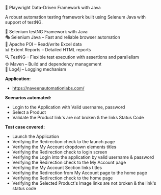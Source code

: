 🚀 Playwright Data-Driven Framework with Java  

A robust automation testing framework built using Selenum Java with support of testNG.  

🚀 Selenium testNG Framework with Java  
🎭 Selenium Java – Fast and reliable browser automation  
📗 Apache POI – Read/write Excel data  
📊 Extent Reports – Detailed HTML reports  
🔍 TestNG – Flexible test execution with assertions and parallelism  
⚙️ Maven – Build and dependency management  
📜 Log4j – Logging mechanism

**Application:**
- https://naveenautomationlabs.com/

**Scenarios automated:**
- Login to the Application with Valid username, password
- Select a Product
- Validate the Product link's are not broken & the links Status Code

**Test case covered:**
- Launch the Application
- Verifying the Redirection check to the launch page
- Verifying the My Account dropdown elements titles
- Verifying the Redirection check to login screen
- Verifying the Login into the application by valid username & password
- Verifying the Redirection check to the My Account page
- Verifying the My Account Section links titles
- Verifying the Redirection from My Account page to the home page
- Verifying the Redirection check to the home page
- Verifying the Selected Product's Image links are not broken & the link's status code
